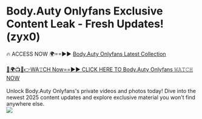 # Body.Auty Onlyfans Exclusive Content Leak - Fresh Updates! (zyx0)

🔥 ACCESS NOW 🌍==►► <a href="https://tinyurl.com/kvy9nzfs" rel="nofollow">Body.Auty Onlyfans Latest Collection</a>
<br><br>
[🔴🌍📺📱👉WA𝚃CH Now==►► CLICK HERE TO Body.Auty Onlyfans 𝚆𝙰𝚃𝙲𝙷 NOW](https://tinyurl.com/kvy9nzfs)
<br><br>
Unlock Body.Auty Onlyfans's private videos and photos today! Dive into the newest 2025 content updates and explore exclusive material you won’t find anywhere else.
<br>
<a href="https://tinyurl.com/kvy9nzfs" rel="nofollow" data-target="animated-image.originalLink"><img src="https://camo.githubusercontent.com/8a4f000d20f83aca3bf7ec5f350d767afa0574a8a352519fd8cfa583a6f93a33/68747470733a2f2f692e696d6775722e636f6d2f644a486b345a712e676966" data-canonical-src="https://i.imgur.com/dJHk4Zq.gif" style="max-width: 100%; display: inline-block;" data-target="animated-image.originalImage"></a>
<br>
